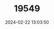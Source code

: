 ---
title: "19549"
category: "Rhinolophus maclaudi"
draft: false
date: 2024-02-22 13:03:50
languages:
  German: ["Maclauds Jufeisennase"]
  French: ["Rhinolophe de Maclaud"]
  English: ["Maclaud's Horseshoe Bat"]
---